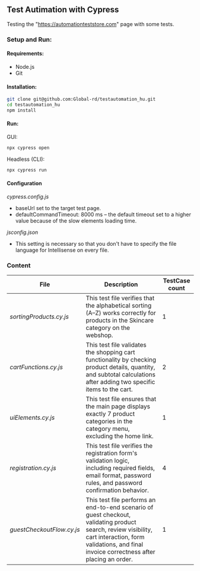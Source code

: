 ## Test Autimation with Cypress

Testing the "https://automationteststore.com" page with some tests.

### Setup and Run:
#### Requirements:

- Node.js
- Git

#### Installation:
```bash
git clone git@github.com:Global-rd/testautomation_hu.git
cd testautomation_hu
npm install
```

#### Run:
GUI:
```bash
npx cypress open
```

Headless (CLI):
```bash
npx cypress run
```
#### Configuration 
_cypress.config.js_
- baseUrl set to the target test page.
- defaultCommandTimeout: 8000 ms – the default timeout set to a higher value because of the slow elements loading time.

_jsconfig.json_
- This setting is necessary so that you don't have to specify the file language for Intellisense on every file.

### Content

| File | Description | TestCase count |
| --- | --- | --- |
| _sortingProducts.cy.js_ | This test file verifies that the alphabetical sorting (A–Z) works correctly for products in the Skincare category on the webshop. | 1 |
| _cartFunctions.cy.js_ | This test file validates the shopping cart functionality by checking product details, quantity, and subtotal calculations after adding two specific items to the cart. | 2 |
| _uiElements.cy.js_ | This test file ensures that the main page displays exactly 7 product categories in the category menu, excluding the home link. | 1 |
| _registration.cy.js_ | This test file verifies the registration form's validation logic, including required fields, email format, password rules, and password confirmation behavior. | 4 |
| _guestCheckoutFlow.cy.js_ | This test file performs an end-to-end scenario of guest checkout, validating product search, review visibility, cart interaction, form validations, and final invoice correctness after placing an order. | 1 |


